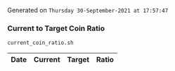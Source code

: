 Generated on `Thursday 30-September-2021 at 17:57:47`

### Current to Target Coin Ratio
`current_coin_ratio.sh`

Date|Current|Target|Ratio
---|---|---|---
